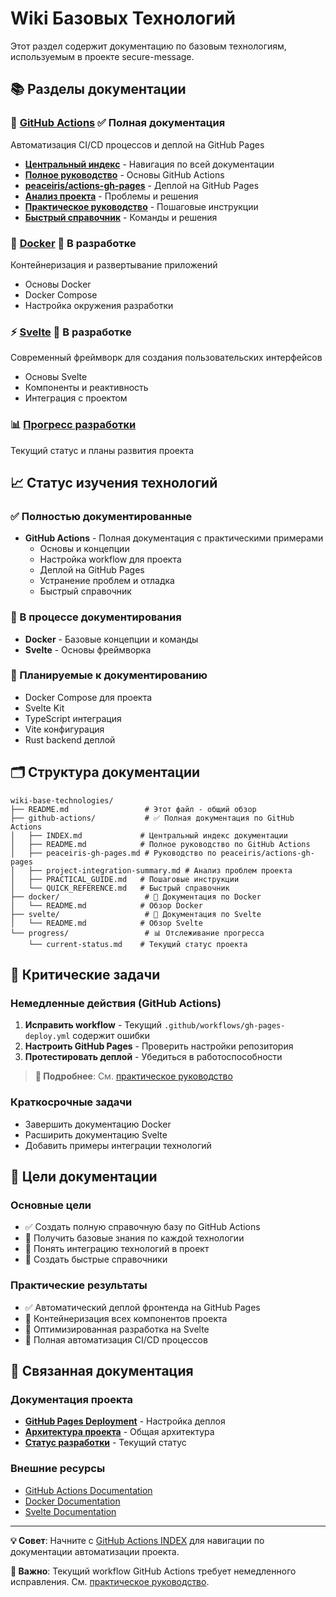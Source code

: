 # Wiki Базовых Технологий

Этот раздел содержит документацию по базовым технологиям, используемым в проекте secure-message.

## 📚 Разделы документации

### 🚀 [GitHub Actions](./github-actions/INDEX.md) ✅ Полная документация
Автоматизация CI/CD процессов и деплой на GitHub Pages
- **[Центральный индекс](./github-actions/INDEX.md)** - Навигация по всей документации
- **[Полное руководство](./github-actions/README.md)** - Основы GitHub Actions
- **[peaceiris/actions-gh-pages](./github-actions/peaceiris-gh-pages.md)** - Деплой на GitHub Pages
- **[Анализ проекта](./github-actions/project-integration-summary.md)** - Проблемы и решения
- **[Практическое руководство](./github-actions/PRACTICAL_GUIDE.md)** - Пошаговые инструкции
- **[Быстрый справочник](./github-actions/QUICK_REFERENCE.md)** - Команды и решения

### 🐳 [Docker](./docker/README.md) 🔄 В разработке
Контейнеризация и развертывание приложений
- Основы Docker
- Docker Compose
- Настройка окружения разработки

### ⚡ [Svelte](./svelte/README.md) 🔄 В разработке
Современный фреймворк для создания пользовательских интерфейсов
- Основы Svelte
- Компоненты и реактивность
- Интеграция с проектом

### 📊 [Прогресс разработки](./progress/current-status.md)
Текущий статус и планы развития проекта

## 📈 Статус изучения технологий

### ✅ Полностью документированные
- **GitHub Actions** - Полная документация с практическими примерами
  - Основы и концепции
  - Настройка workflow для проекта
  - Деплой на GitHub Pages
  - Устранение проблем и отладка
  - Быстрый справочник

### 🔄 В процессе документирования
- **Docker** - Базовые концепции и команды
- **Svelte** - Основы фреймворка

### 🎯 Планируемые к документированию
- Docker Compose для проекта
- Svelte Kit
- TypeScript интеграция
- Vite конфигурация
- Rust backend деплой

## 🗂️ Структура документации

```
wiki-base-technologies/
├── README.md                 # Этот файл - общий обзор
├── github-actions/           # ✅ Полная документация по GitHub Actions
│   ├── INDEX.md             # Центральный индекс документации
│   ├── README.md            # Полное руководство по GitHub Actions
│   ├── peaceiris-gh-pages.md # Руководство по peaceiris/actions-gh-pages
│   ├── project-integration-summary.md # Анализ проблем проекта
│   ├── PRACTICAL_GUIDE.md   # Пошаговые инструкции
│   └── QUICK_REFERENCE.md   # Быстрый справочник
├── docker/                   # 🔄 Документация по Docker
│   └── README.md            # Обзор Docker
├── svelte/                   # 🔄 Документация по Svelte
│   └── README.md            # Обзор Svelte
└── progress/                 # 📊 Отслеживание прогресса
    └── current-status.md    # Текущий статус проекта
```

## 🚨 Критические задачи

### Немедленные действия (GitHub Actions)
1. **Исправить workflow** - Текущий `.github/workflows/gh-pages-deploy.yml` содержит ошибки
2. **Настроить GitHub Pages** - Проверить настройки репозитория
3. **Протестировать деплой** - Убедиться в работоспособности

> **📖 Подробнее**: См. [практическое руководство](./github-actions/PRACTICAL_GUIDE.md)

### Краткосрочные задачи
- Завершить документацию Docker
- Расширить документацию Svelte
- Добавить примеры интеграции технологий

## 🎯 Цели документации

### Основные цели
- ✅ Создать полную справочную базу по GitHub Actions
- 🔄 Получить базовые знания по каждой технологии
- 🔄 Понять интеграцию технологий в проект
- 🔄 Создать быстрые справочники

### Практические результаты
- ✅ Автоматический деплой фронтенда на GitHub Pages
- 🔄 Контейнеризация всех компонентов проекта
- 🔄 Оптимизированная разработка на Svelte
- 🔄 Полная автоматизация CI/CD процессов

## 🔗 Связанная документация

### Документация проекта
- **[GitHub Pages Deployment](../docs/github-pages-deployment.md)** - Настройка деплоя
- **[Архитектура проекта](../docs/architecture.md)** - Общая архитектура
- **[Статус разработки](../docs/status.md)** - Текущий статус

### Внешние ресурсы
- [GitHub Actions Documentation](https://docs.github.com/en/actions)
- [Docker Documentation](https://docs.docker.com/)
- [Svelte Documentation](https://svelte.dev/docs)

---

**💡 Совет**: Начните с [GitHub Actions INDEX](./github-actions/INDEX.md) для навигации по документации автоматизации проекта.

**🚨 Важно**: Текущий workflow GitHub Actions требует немедленного исправления. См. [практическое руководство](./github-actions/PRACTICAL_GUIDE.md).
